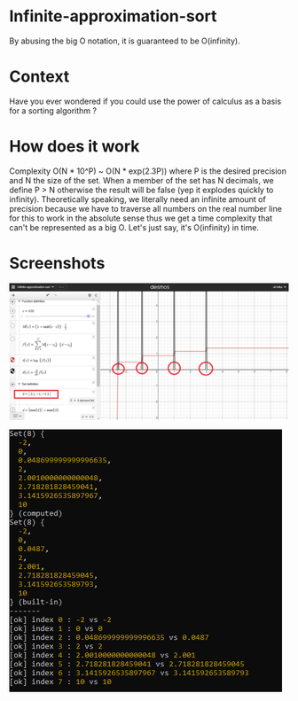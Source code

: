 # Infinite-approximation-sort
By abusing the big O notation, it is guaranteed to be O(infinity).

# Context
Have you ever wondered if you could use the power of calculus as a basis for a sorting algorithm ?

# How does it work
Complexity O(N * 10^P) ~ O(N * exp(2.3P)) where P is the desired precision and N the size of the set.
When a member of the set has N decimals, we define P > N otherwise the result will be false
(yep it explodes quickly to infinity).
Theoretically speaking, we literally need an infinite amount of precision because we have to traverse
all numbers on the real number line for this to work in the absolute sense thus we get a time complexity that can't be represented as a big O.
Let's just say, it's O(infinity) in time.

# Screenshots
![Approximation sort graph on Desmos](assets/desmos-graph.png)


![Test cli](assets/test.png)